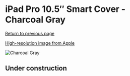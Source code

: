 # iPad Pro 10.5″ Smart Cover - Charcoal Gray

[Return to previous page](/ipad_pro105)

[High-resolution image from Apple](https://store.storeimages.cdn-apple.com/8756/as-images.apple.com/is/MU7P2?wid=4500&hei=4500&fmt=png)

<div style="width: 512px"><img src="/almost_uncompressed/MU7P2.webp" alt="Charcoal Gray"></div>

## Under construction
